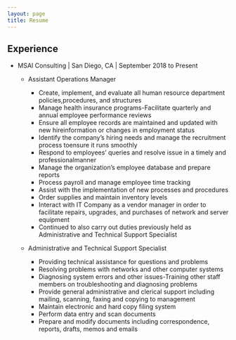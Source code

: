```yaml
---
layout: page
title: Resume
---
```


## Experience

* MSAI Consulting | San Diego, CA | September 2018 to Present
  * Assistant Operations Manager
    * Create, implement, and evaluate all human resource department policies,procedures, and structures
    * Manage health insurance programs-Facilitate quarterly and annual employee performance reviews
    * Ensure all employee records are maintained and updated with new hireinformation or changes in employment status
    * Identify the company’s hiring needs and manage the recruitment process toensure it runs smoothly
    * Respond to employees’ queries and resolve issue in a timely and professionalmanner
    * Manage the organization’s employee database and prepare reports
    * Process payroll and manage employee time tracking
    * Assist with the implementation of new processes and procedures
    * Order supplies and maintain inventory levels
    * Interact with IT Company as a vendor manager in order to facilitate repairs, upgrades, and purchases of network and server equipment
    * Continued to also carry out duties previously held as Administrative and Technical Support Specialist

  * Administrative and Technical Support Specialist
    * Providing technical assistance for questions and problems
    * Resolving problems with networks and other computer systems
    * Diagnosing system errors and other issues-Training other staff members on troubleshooting and diagnosing problems
    * Provide general administrative and clerical support including mailing, scanning, faxing and copying to management
    * Maintain electronic and hard copy filing system
    * Perform data entry and scan documents
    * Prepare and modify documents including correspondence, reports, drafts, memos and emails